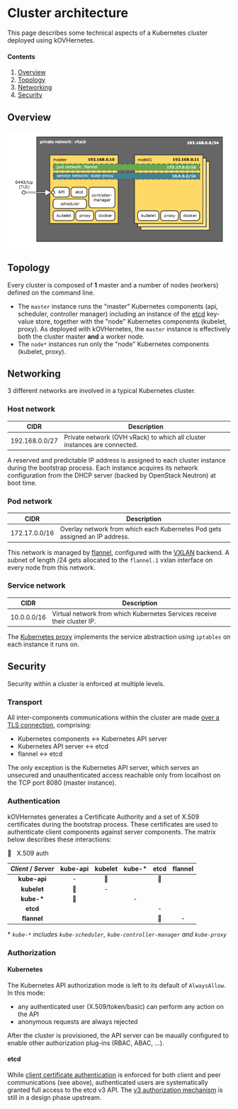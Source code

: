 # Cluster architecture

This page describes some technical aspects of a Kubernetes cluster deployed using kOVHernetes.

#### Contents

1. [Overview](#overview)
2. [Topology](#topology)
3. [Networking](#networking)
4. [Security](#security)

## Overview

![kOVHernetes cluster architecture][kovh-arch]

## Topology

Every cluster is composed of **1** master and a number of nodes (workers) defined on the command line.

* The `master` instance runs the "master" Kubernetes components (api, scheduler, controller manager) including an
instance of the [etcd][etcd] key-value store, together with the "node" Kubernetes components (kubelet, proxy). As
deployed with kOVHernetes, the `master` instance is effectively both the cluster master **and** a worker node.
* The `node*` instances run only the "node" Kubernetes components (kubelet, proxy).

## Networking

3 different networks are involved in a typical Kubernetes cluster.

### Host network

| CIDR           | Description                                                               |
|----------------|---------------------------------------------------------------------------|
| 192.168.0.0/27 | Private network (OVH vRack) to which all cluster instances are connected. |

A reserved and predictable IP address is assigned to each cluster instance duríng the bootstrap process. Each instance
acquires its network configuration from the DHCP server (backed by OpenStack Neutron) at boot time.

### Pod network

| CIDR          | Description                                                                 |
|---------------|-----------------------------------------------------------------------------|
| 172.17.0.0/16 | Overlay network from which each Kubernetes Pod gets assigned an IP address. |

This network is managed by [flannel][flannel], configured with the [VXLAN][vxlan] backend. A subnet of length /24 gets
allocated to the `flannel.1` vxlan interface on every node from this network.

### Service network

| CIDR        | Description                                                              |
|-------------|--------------------------------------------------------------------------|
| 10.0.0.0/16 | Virtual network from which Kubernetes Services receive their cluster IP. |

The [Kubernetes proxy][kube-proxy] implements the service abstraction using `iptables` on each instance it runs on.

## Security

Security within a cluster is enforced at multiple levels.

### Transport

All inter-components communications within the cluster are made [over a TLS connection][k8s-tls], comprising:

* Kubernetes components <-> Kubernetes API server
* Kubernetes API server <-> etcd
* flannel <-> etcd

The only exception is the Kubernetes API server, which serves an unsecured and unauthenticated access reachable only
from localhost on the TCP port 8080 (master instance).

### Authentication

kOVHernetes generates a Certificate Authority and a set of X.509 certificates during the bootstrap process. These
certificates are used to authenticate client components against server components. The matrix below describes these
interactions:

:key: &nbsp; X.509 auth  

| *Client* / *Server* | kube-api | kubelet | kube-&ast; | etcd  | flannel |
|:-------------------:|:--------:|:-------:|:----------:|:-----:|:-------:|
| **kube-api**        | -        | :key:   |            | :key: |         |
| **kubelet**         | :key:    | -       |            |       |         |
| **kube-&ast;**      | :key:    |         | -          |       |         |
| **etcd**            |          |         |            | -     |         |
| **flannel**         |          |         |            | :key: | -       |

\* *`kube-*` includes `kube-scheduler`, `kube-controller-manager` and `kube-proxy`*

### Authorization

#### Kubernetes

The Kubernetes API authorization mode is left to its default of `AlwaysAllow`. In this mode:

* any authenticated user (X.509/token/basic) can perform any action on the API
* anonymous requests are always rejected

After the cluster is provisioned, the API server can be maually configured to enable other authorization plug-ins (RBAC,
ABAC, ...).

#### etcd

While [client certificate authentication][etcd-auth] is enforced for both client and peer communications (see above),
authenticated users are systematically granted full access to the etcd v3 API. The [v3 authorization
mechanism][etcd-v3auth] is still in a design phase upstream.


[kovh-arch]: images/kovh_arch.png
[etcd]: https://coreos.com/etcd
[flannel]: https://coreos.com/flannel
[vxlan]: https://github.com/coreos/flannel/blob/71e526160829fc85af750201b767cfc118292ff1/Documentation/backends.md#vxlan
[kube-proxy]: https://kubernetes.io/docs/concepts/services-networking/service/#proxy-mode-iptables
[k8s-tls]: https://kubernetes.io/docs/admin/accessing-the-api/#transport-security
[k8s-x509]: https://kubernetes.io/docs/admin/authentication/#x509-client-certs
[etcd-auth]: https://coreos.com/etcd/docs/latest/op-guide/security.html#example-2-client-to-server-authentication-with-https-client-certificates
[etcd-v3auth]: https://github.com/coreos/etcd/blob/master/Documentation/learning/auth_design.md
